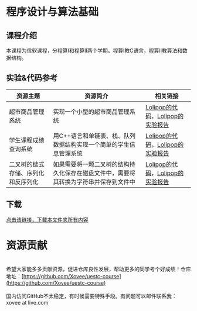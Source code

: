 # 程序设计与算法基础

## 课程介绍
本课程为信软课程，分程算I和程算II两个学期。程算I教C语言，程算II教算法和数据结构。

## 实验&代码参考

资源主题|资源简介|相关链接
---|---|---
超市商品管理系统|实现一个小型的超市商品管理系统|[Lolipop的代码](https://github.com/LolipopJ/coursework-repo/tree/master/c-GoodsManageSys)，[Lolipop的实验报告](https://github.com/LolipopJ/coursework-repo/blob/master/pdf-%E7%A8%8B%E5%BA%8F%E8%AE%BE%E8%AE%A1%E4%B8%8E%E7%AE%97%E6%B3%95%E5%9F%BA%E7%A1%80/%E7%A8%8B%E5%BA%8F%E8%AE%BE%E8%AE%A1%E4%B8%8E%E7%AE%97%E6%B3%95%E5%9F%BA%E7%A1%80%E2%85%A0_%E5%AE%9E%E9%AA%8C_%E5%AE%9E%E9%AA%8C%E6%8A%A5%E5%91%8A.pdf)
学生课程成绩查询系统|用C++语言和单链表、栈、队列数据结构实现一个简单的学生信息管理系统|[Lolipop的代码](https://github.com/LolipopJ/coursework-repo/tree/master/cpp-StudentsManageSys)，[Lolipop的实验报告](https://github.com/LolipopJ/coursework-repo/blob/master/pdf-%E7%A8%8B%E5%BA%8F%E8%AE%BE%E8%AE%A1%E4%B8%8E%E7%AE%97%E6%B3%95%E5%9F%BA%E7%A1%80/%E7%A8%8B%E5%BA%8F%E8%AE%BE%E8%AE%A1%E4%B8%8E%E7%AE%97%E6%B3%95%E5%9F%BA%E7%A1%80%E2%85%A1_%E5%AE%9E%E9%AA%8C%201_%E5%AE%9E%E9%AA%8C%E6%8A%A5%E5%91%8A.pdf)
二叉树的链式存储、序列化和反序列化|如果需要将一颗二叉树的结构持久化保存在磁盘文件中，需要将其转换为字符串并保存到文件中|[Lolipop的代码](https://github.com/LolipopJ/coursework-repo/tree/master/cpp-BinaryTree)，[Lolipop的实验报告](https://github.com/LolipopJ/coursework-repo/blob/master/pdf-%E7%A8%8B%E5%BA%8F%E8%AE%BE%E8%AE%A1%E4%B8%8E%E7%AE%97%E6%B3%95%E5%9F%BA%E7%A1%80/%E7%A8%8B%E5%BA%8F%E8%AE%BE%E8%AE%A1%E4%B8%8E%E7%AE%97%E6%B3%95%E5%9F%BA%E7%A1%80%E2%85%A1_%E5%AE%9E%E9%AA%8C%202_%E5%AE%9E%E9%AA%8C%E6%8A%A5%E5%91%8A.pdf)

## 下载

[点击该链接，下载本文件夹所有内容](https://xovee.github.io/gitzip/?https://github.com/Xovee/uestc-course/tree/main/课程目录/程序设计与算法基础)
<br><h1>资源贡献</h1><br>希望大家能多多贡献资源，促进仓库良性发展，帮助更多的同学考个好成绩！仓库地址：[https://github.com/Xovee/uestc-course](https://github.com/Xovee/uestc-course)<br><br>国内访问GitHub不太稳定，有时候需要特殊手段。有问题可以邮件联系我：xovee at live.com
